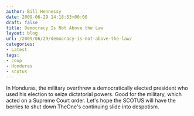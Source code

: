 ```yaml
---
author: Bill Hennessy
date: 2009-06-29 14:18:53+00:00
draft: false
title: Democracy Is Not Above the Law
layout: blog
url: /2009/06/29/democracy-is-not-above-the-law/
categories:
- Latest
tags:
- coup
- Honduras
- scotus
---
```


In Honduras, the military overthrew a democratically elected president who used his election to seize dictatorial powers.  Good for the military, which acted  on a Supreme Court order. Let's hope the SCOTUS will have the berries to shut down TheOne's continuing slide into despotism.


